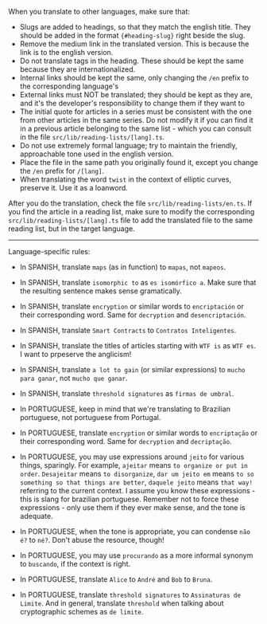 When you translate to other languages, make sure that:

- Slugs are added to headings, so that they match the english title. They should be added in the format `{#heading-slug}` right beside the slug.
- Remove the medium link in the translated version. This is because the link is to the english version.
- Do not translate tags in the heading. These should be kept the same because they are internationalized.
- Internal links should be kept the same, only changing the `/en` prefix to the corresponding language's
- External links must NOT be translated; they should be kept as they are, and it's the developer's responsibility to change them if they want to
- The initial quote for articles in a series must be consistent with the one from other articles in the same series. Do not modify it if you can find it in a previous article belonging to the same list - which you can consult in the file `src/lib/reading-lists/[lang].ts`.
- Do not use extremely formal language; try to maintain the friendly, approachable tone used in the english version.
- Place the file in the same path you originally found it, except you change the `/en` prefix for `/[lang]`.
- When translating the word `twist` in the context of elliptic curves, preserve it. Use it as a loanword.

After you do the translation, check the file `src/lib/reading-lists/en.ts`. If you find the article in a reading list, make sure to modify the corresponding `src/lib/reading-lists/[lang].ts` file to add the translated file to the same reading list, but in the target language.

---

Language-specific rules:

- In SPANISH, translate `maps` (as in function) to `mapas`, not `mapeos`.
- In SPANISH, translate `isomorphic to` as `es isomórfico a`. Make sure that the resulting sentence makes sense gramatically.
- In SPANISH, translate `encryption` or similar words to `encriptación` or their corresponding word. Same for `decryption` and `desencriptación`.
- In SPANISH, translate `Smart Contracts` to `Contratos Inteligentes`.
- In SPANISH, translate the titles of articles starting with `WTF is` as `WTF es`. I want to prpeserve the anglicism!
- In SPANISH, translate `a lot to gain` (or similar expressions) to `mucho para ganar`, not `mucho que ganar`.
- In SPANISH, translate `threshold signatures` as `firmas de umbral`.

- In PORTUGUESE, keep in mind that we're translating to Brazilian portuguese, not portuguese from Portugal.
- In PORTUGUESE, translate `encryption` or similar words to `encriptação` or their corresponding word. Same for `decryption` and `decriptação`.
- In PORTUGUESE, you may use expressions around `jeito` for various things, sparingly. For example, `ajeitar` means `to organize or put in order`. `Desajeitar` means `to disorganize`, `dar um jeito em` means `to so something so that things are better`, `daquele jeito` means `that way!` referring to the current context. I assume you know these expressions - this is slang for brazilian portuguese. Remember not to force these expressions - only use them if they ever make sense, and the tone is adequate.
- In PORTUGUESE, when the tone is appropriate, you can condense `não é?` to `né?`. Don't abuse the resource, though!
- In PORTUGUESE, you may use `procurando` as a more informal synonym to `buscando`, if the context is right.
- In PORTUGUESE, translate `Alice` to `André` and `Bob` to `Bruna`.
- In PORTUGUESE, translate `threshold signatures` to `Assinaturas de Limite`. And in general, translate `threshold` when talking about cryptographic schemes as `de limite`.
